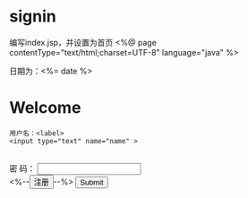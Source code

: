 # signin
编写index.jsp，并设置为首页
<%@ page contentType="text/html;charset=UTF-8" language="java" %>
<html>
<head>
    <title>login</title>
    <link rel="stylesheet" type="text/css" href="css/style.css">
</head>
<body>
<jsp:useBean id="date" class="java.util.Date"></jsp:useBean>
<p>日期为：<%= date %>
<h1>Welcome</h1>

<form action="valadite.jsp" name="login">

    用户名：<label>
    <input type="text" name="name" >
</label><br>
    密 码：<label>
    <input type="password" name="password">
</label><br>
    <%--<button type="button">注册</button>--%>
    <input type="submit">

</form>

</body>
</html>


